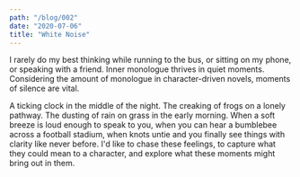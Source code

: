 ```yaml
---
path: "/blog/002"
date: "2020-07-06"
title: "White Noise"
---
```


I rarely do my best thinking while running to the bus, or sitting on my phone, or speaking with a friend. Inner monologue thrives in quiet moments. Considering the amount of monologue in character-driven novels, moments of silence are vital.

A ticking clock in the middle of the night. The creaking of frogs on a lonely pathway. The dusting of rain on grass in the early morning. When a soft breeze is loud enough to speak to you, when you can hear a bumblebee across a football stadium, when knots untie and you finally see things with clarity like never before. I'd like to chase these feelings, to capture what they could mean to a character, and explore what these moments might bring out in them.
